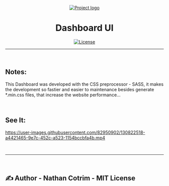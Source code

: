 <p align="center">
  <a href="" rel="noopener">
 <img src="http://imspgroup.com/sites/all/themes/iflexion/images/vis-frontend-1.png" alt="Project logo"></a>
</p>

<h1 align="center">Dashboard UI</h1>

<div align="center">

[![License](https://img.shields.io/badge/license-MIT-blue.svg)](/LICENSE)

</div> 

---

<br>

<h2>Notes:</h2>

<p>This Dashboard was developed with the CSS preprocessor - SASS, it makes the development so fastier and easier to maintenance besides generate *.min.css files, that increase the website performance...</p>

<br>

## See It:

https://user-images.githubusercontent.com/82950902/130822518-a4421465-9e7c-452c-a523-1154bccbfa4b.mp4

<br>
<hr>
<br>

## ✍️ Author - <a name = "author">Nathan Cotrim - MIT License</a>

